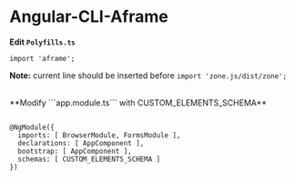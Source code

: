 # Angular-CLI-Aframe

**Edit ```Polyfills.ts```**

```import 'aframe';```

**Note:** current line should be inserted before ```import 'zone.js/dist/zone';``` 


<br>
**Modify ```app.module.ts``` with CUSTOM_ELEMENTS_SCHEMA**

```import { NgModule, CUSTOM_ELEMENTS_SCHEMA } from '@angular/core';

@NgModule({
  imports: [ BrowserModule, FormsModule ],
  declarations: [ AppComponent ],
  bootstrap: [ AppComponent ],
  schemas: [ CUSTOM_ELEMENTS_SCHEMA ]
})

```
